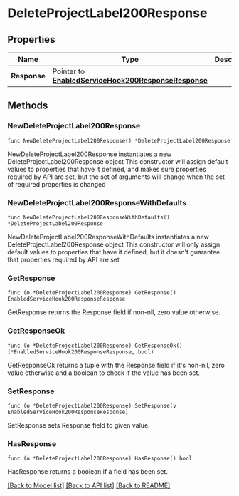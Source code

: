# DeleteProjectLabel200Response

## Properties

Name | Type | Description | Notes
------------ | ------------- | ------------- | -------------
**Response** | Pointer to [**EnabledServiceHook200ResponseResponse**](EnabledServiceHook200ResponseResponse.md) |  | [optional] 

## Methods

### NewDeleteProjectLabel200Response

`func NewDeleteProjectLabel200Response() *DeleteProjectLabel200Response`

NewDeleteProjectLabel200Response instantiates a new DeleteProjectLabel200Response object
This constructor will assign default values to properties that have it defined,
and makes sure properties required by API are set, but the set of arguments
will change when the set of required properties is changed

### NewDeleteProjectLabel200ResponseWithDefaults

`func NewDeleteProjectLabel200ResponseWithDefaults() *DeleteProjectLabel200Response`

NewDeleteProjectLabel200ResponseWithDefaults instantiates a new DeleteProjectLabel200Response object
This constructor will only assign default values to properties that have it defined,
but it doesn't guarantee that properties required by API are set

### GetResponse

`func (o *DeleteProjectLabel200Response) GetResponse() EnabledServiceHook200ResponseResponse`

GetResponse returns the Response field if non-nil, zero value otherwise.

### GetResponseOk

`func (o *DeleteProjectLabel200Response) GetResponseOk() (*EnabledServiceHook200ResponseResponse, bool)`

GetResponseOk returns a tuple with the Response field if it's non-nil, zero value otherwise
and a boolean to check if the value has been set.

### SetResponse

`func (o *DeleteProjectLabel200Response) SetResponse(v EnabledServiceHook200ResponseResponse)`

SetResponse sets Response field to given value.

### HasResponse

`func (o *DeleteProjectLabel200Response) HasResponse() bool`

HasResponse returns a boolean if a field has been set.


[[Back to Model list]](../README.md#documentation-for-models) [[Back to API list]](../README.md#documentation-for-api-endpoints) [[Back to README]](../README.md)


